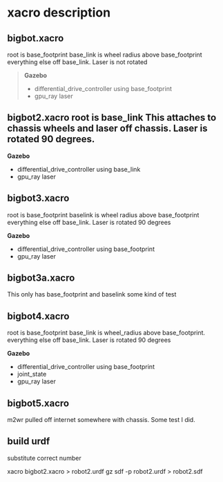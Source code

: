 # xacro description

## bigbot.xacro
root is base_footprint base_link is wheel radius above base_footprint everything else off base_link. Laser is not rotated

> **Gazebo**
> - differential_drive_controller using base_footprint
> - gpu_ray laser

## bigbot2.xacro root is base_link  This attaches to chassis wheels and laser off chassis. Laser is rotated 90 degrees.

**Gazebo**
- differential_drive_controller using base_link
- gpu_ray laser

## bigbot3.xacro 
root is base_footprint baselink is wheel radius above base_footprint everything else off base_link. Laser is rotated 90 degrees

**Gazebo**
- differential_drive_controller using base_footprint
- gpu_ray laser

## bigbot3a.xacro 
This only has base_footprint and baselink some kind of test

## bigbot4.xacro 
root is base_footprint base_link is wheel_radius above base_footprint. everything else off base_link.	Laser is rotated 90 degrees

**Gazebo**
- differential_drive_controller using base_footprint
- joint_state
- gpu_ray laser

## bigbot5.xacro
m2wr pulled off internet somewhere with chassis. Some test I did.

## build urdf
substitute correct number

xacro bigbot2.xacro > robot2.urdf
gz sdf -p  robot2.urdf > robot2.sdf